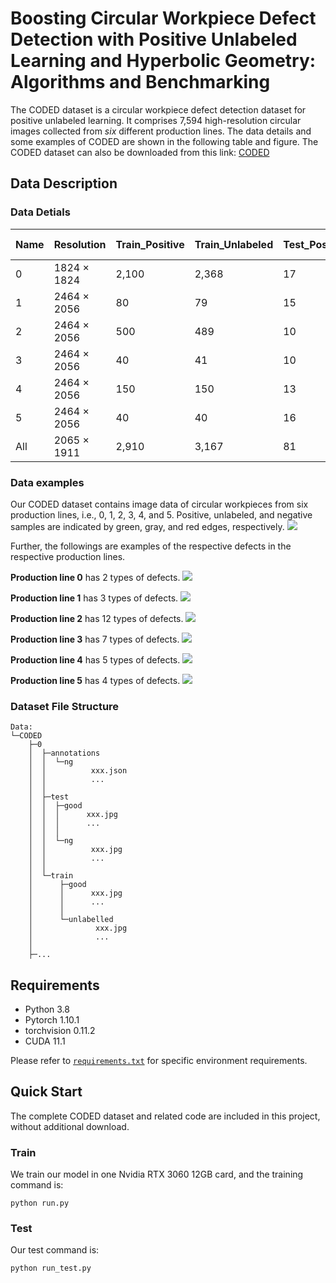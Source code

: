 # Boosting Circular Workpiece Defect Detection with Positive Unlabeled Learning and Hyperbolic Geometry: Algorithms and Benchmarking

The CODED dataset is a circular workpiece defect detection dataset for positive unlabeled learning. It comprises 7,594 high-resolution circular images collected from *six* different production lines. The data details and some examples of CODED are shown in the following table and figure.
The CODED dataset can also be downloaded from this link: [CODED](https://drive.google.com/file/d/1kj90dpOZxY0SiuWcv4qjX8eCHuvxXQIc/view?usp=sharing)

## Data Description

### Data Detials

|Name   |Resolution           |Train_Positive |Train_Unlabeled|Test_Positive|Test_Negative|Total    |#Defect types|
|---    |---                  |---            |---            |---          |---          |---      |---          |
|0      |1824 $\times$ 1824   |2,100          |2,368          |17           |250          |4,735    |2            |
|1      |2464 $\times$ 2056   |80             |79             |15           |117          |291      |3            |
|2      |2464 $\times$ 2056   |500            |489            |10           |462          |1,461    |12           |
|3      |2464 $\times$ 2056   |40             |41             |10           |82           |173      |7            |
|4      |2464 $\times$ 2056   |150            |150            |13           |346          |659      |5            |
|5      |2464 $\times$ 2056   |40             |40             |16           |179          |275      |4            |
|All    |2065 $\times$ 1911   |2,910          |3,167          |81           |1,436        |7,594    |33           |

### Data examples
Our CODED dataset contains image data of circular workpieces from six production lines, i.e., 0, 1, 2, 3, 4, and 5. Positive, unlabeled, and negative samples are indicated by green, gray, and red edges, respectively.
![](doc/dataset.jpg)  

Further, the followings are examples of the respective defects in the respective production lines.

**Production line 0** has 2 types of defects. 
![](doc/0-defects.png) 

**Production line 1** has 3 types of defects.
![](doc/1-defects.png) 

**Production line 2** has 12 types of defects.
![](doc/2-defects.png) 

**Production line 3** has 7 types of defects.
![](doc/3-defects.png) 

**Production line 4** has 5 types of defects.
![](doc/4-defects.png) 

**Production line 5** has 4 types of defects.
![](doc/5-defects.png) 

### Dataset File Structure

    Data:  
    └─CODED  
        ├─0  
        │  ├─annotations  
        │  │  └─ng  
        │  │          xxx.json  
        │  │          ...  
        │  │          
        │  ├─test  
        │  │  ├─good  
        │  │  │      xxx.jpg  
        │  │  │      ...  
        │  │  │      
        │  │  └─ng  
        │  │          xxx.jpg  
        │  │          ...  
        │  │          
        │  └─train  
        │      ├─good  
        │      │      xxx.jpg  
        │      │      ...  
        │      │      
        │      └─unlabelled  
        │              xxx.jpg  
        │              ...  
        │              
        ├─...  

## Requirements
* Python 3.8
* Pytorch 1.10.1
* torchvision 0.11.2
* CUDA 11.1

Please refer to [`requirements.txt`](https://github.com/Hao-Chen-NJUST/CODED/blob/master/requirements.txt) for specific environment requirements.

## Quick Start
The complete CODED dataset and related code are included in this project, without additional download.

### Train

We train our model in one Nvidia RTX 3060 12GB card, and the training command is:

    python run.py
    
### Test

Our test command is:

    python run_test.py
